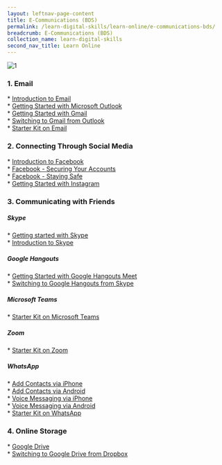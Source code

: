 ```yaml
---
layout: leftnav-page-content
title: E-Communications (BDS)
permalink: /learn-digital-skills/learn-online/e-communications-bds/
breadcrumb: E-Communications (BDS)
collection_name: learn-digital-skills
second_nav_title: Learn Online
---
```

![1](/images/learn-online/e-communication.jpg)

<h3>1. Email</h3>
* <a href="https://www.digitallearn.org/courses/intro-to-email" target="_blank">Introduction to Email</a><br>
* <a href="https://support.office.com/en-us/article/video-view-email-9aa2285c-acee-41eb-89fc-b0630af0a886?ui=en-US&rs=en-US&ad=US" target="_blank">Getting Started with Microsoft Outlook</a><br>
* <a href="https://support.google.com/a/users/answer/9297685" target="_blank">Getting Started with Gmail</a><br>
* <a href="https://support.google.com/a/users/answer/9297879" target="_blank">Switching to Gmail from Outlook</a><br>
* <a href="https://imsilver.imda.gov.sg/files/SGD%20Tipsheets/Email%20Account_English.pdf" target="_blank">Starter Kit on Email</a><br>

<h3>2. Connecting Through Social Media</h3>
* <a href="https://www.digitallearn.org/courses/intro-to-facebook" target="_blank">Introduction to Facebook</a><br>
* <a href="https://www.facebook.com/safety/tools/security" target="_blank">Facebook - Securing Your Accounts</a><br>
* <a href="https://www.facebook.com/safety/tools/safety" target="_blank">Facebook - Staying Safe</a><br>
* <a href="https://edu.gcfglobal.org/en/instagram/" target="_blank">Getting Started with Instagram</a><br>

<h3>3. Communicating with Friends</h3>
<h5>Skype</h5>
* <a href="https://support.skype.com/en/skype/windows-desktop/start/" target="_blank">Getting started with Skype</a><br>
* <a href="https://www.digitallearn.org/courses/intro-to-skype" target="_blank">Introduction to Skype</a><br>
     
<h5>Google Hangouts</h5>
* <a href="https://support.google.com/a/users/answer/9302868" target="_blank">Getting Started with Google Hangouts Meet</a><br>
* <a href="https://support.google.com/a/users/answer/9310170" target="_blank">Switching to Google Hangouts from Skype</a><br>

<h5>Microsoft Teams</h5>
* <a href="https://imsilver.imda.gov.sg/files/SGD%20Tipsheets/Microsoft%20Teams_English.pdf" target="_blank">Starter Kit on Microsoft Teams</a><br>

<h5>Zoom</h5>
* <a href="https://imsilver.imda.gov.sg/files/SGD%20Tipsheets/Zoom_English.pdf" target="_blank">Starter Kit on Zoom</a><br>

<h5>WhatsApp</h5>
* <a href="https://faq.whatsapp.com/en/iphone/20910703">Add Contacts via iPhone</a><br>
* <a href="https://faq.whatsapp.com/en/android/21082107">Add Contacts via Android</a><br>
* <a href="https://faq.whatsapp.com/en/iphone/23702247">Voice Messaging via iPhone</a><br>
* <a href="https://faq.whatsapp.com/en/android/23684991">Voice Messaging via Android</a><br>
* <a href="https://imsilver.imda.gov.sg/files/SGD%20Tipsheets/WhatsApp_English.pdf" target="_blank">Starter Kit on WhatsApp</a><br>

<h3>4. Online Storage</h3>
* <a href="https://support.google.com/a/users/answer/9310246" target="_blank">Google Drive</a><br>
* <a href="https://support.google.com/a/users/answer/9310160" target="_blank">Switching to Google Drive from Dropbox</a><br>
 
